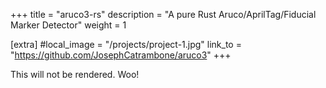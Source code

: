 +++
title = "aruco3-rs"
description = "A pure Rust Aruco/AprilTag/Fiducial Marker Detector"
weight = 1

[extra]
#local_image = "/projects/project-1.jpg"
link_to = "https://github.com/JosephCatrambone/aruco3"
+++

This will not be rendered. Woo!
